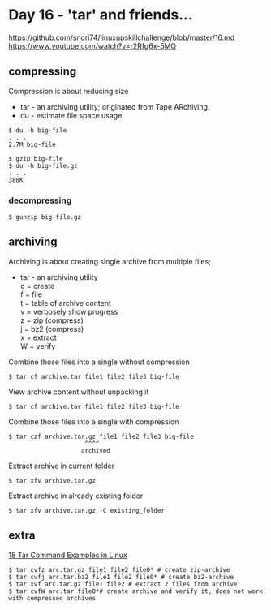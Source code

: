 # Day 16 - 'tar' and friends...

https://github.com/snori74/linuxupskillchallenge/blob/master/16.md  
https://www.youtube.com/watch?v=r2Rfg6x-5MQ

## compressing

Compression is about reducing size

- tar - an archiving utility; originated from Tape ARchiving.
- du - estimate file space usage

```shell
$ du -h big-file
. . .
2.7M big-file

$ gzip big-file
$ du -h big-file.gz
. . .
380K
```

### decompressing

```shell
$ gunzip big-file.gz
```

## archiving

Archiving is about creating single archive from multiple files;

- tar - an archiving utility  
  c = create  
  f = file  
  t = table of archive content  
  v = verbosely show progress  
  z = zip (compress)  
  j = bz2 (compress)  
  x = extract  
  W = verify

Combine those files into a single without compression

```shell
$ tar cf archive.tar file1 file2 file3 big-file
```

View archive content without unpacking it

```shell
$ tar cf archive.tar file1 file2 file3 big-file
```

Combine those files into a single with compression

```shell
$ tar czf archive.tar.gz file1 file2 file3 big-file
                     ^^^^
                    archived
```

Extract archive in current folder

```shell
$ tar xfv archive.tar.gz
```

Extract archive in already existing folder

```shell
$ tar xfv archive.tar.gz -C existing_folder
```

## extra

[18 Tar Command Examples in Linux](https://www.tecmint.com/18-tar-command-examples-in-linux/)

```shell
$ tar cvfz arc.tar.gz file1 file2 file0* # create zip-archive
$ tar cvfj arc.tar.bz2 file1 file2 file0* # create bz2-archive
$ tar xvf arc.tar.gz file1 file2 # extract 2 files from archive
$ tar cvfW arc.tar file0*# create archive and verify it, does not work with compressed archives
```
